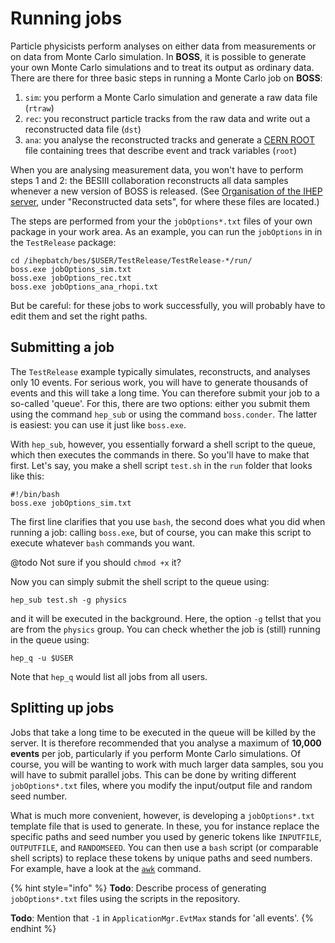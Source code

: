 # Running jobs

Particle physicists perform analyses on either data from measurements or on data from Monte Carlo simulation. In **BOSS**, it is possible to generate your own Monte Carlo simulations and to treat its output as ordinary data. There are there for three basic steps in running a Monte Carlo job on **BOSS**:

1. `sim`: you perform a Monte Carlo simulation and generate a raw data file \(`rtraw`\)
2. `rec`: you reconstruct particle tracks from the raw data and write out a reconstructed data file \(`dst`\)
3. `ana`: you analyse the reconstructed tracks and generate a [CERN ROOT](https://root.cern.ch/input-and-output) file containing trees that describe event and track variables \(`root`\)

When you are analysing measurement data, you won't have to perform steps 1 and 2: the BESIII collaboration reconstructs all data samples whenever a new version of BOSS is released. \(See [Organisation of the IHEP server](https://github.com/redeboer/BOSS_Afterburner/tree/902bbfd0a1c109e93d69e39a384ddfed810d8a02/organisation-of-the-ihep-server/README.md), under "Reconstructed data sets", for where these files are located.\)

The steps are performed from your the `jobOptions*.txt` files of your own package in your work area. As an example, you can run the `jobOptions` in in the `TestRelease` package:

```text
cd /ihepbatch/bes/$USER/TestRelease/TestRelease-*/run/
boss.exe jobOptions_sim.txt
boss.exe jobOptions_rec.txt
boss.exe jobOptions_ana_rhopi.txt
```

But be careful: for these jobs to work successfully, you will probably have to edit them and set the right paths.

## Submitting a job

The `TestRelease` example typically simulates, reconstructs, and analyses only 10 events. For serious work, you will have to generate thousands of events and this will take a long time. You can therefore submit your job to a so-called 'queue'. For this, there are two options: either you submit them using the command `hep_sub` or using the command `boss.conder`. The latter is easiest: you can use it just like `boss.exe`.

With `hep_sub`, however, you essentially forward a shell script to the queue, which then executes the commands in there. So you'll have to make that first. Let's say, you make a shell script `test.sh` in the `run` folder that looks like this:

```text
#!/bin/bash
boss.exe jobOptions_sim.txt
```

The first line clarifies that you use `bash`, the second does what you did when running a job: calling `boss.exe`, but of course, you can make this script to execute whatever `bash` commands you want.

@todo Not sure if you should `chmod +x` it?

Now you can simply submit the shell script to the queue using:

```text
hep_sub test.sh -g physics
```

and it will be executed in the background. Here, the option `-g` tellst that you are from the `physics` group. You can check whether the job is \(still\) running in the queue using:

```text
hep_q -u $USER
```

Note that `hep_q` would list all jobs from all users.

## Splitting up jobs

Jobs that take a long time to be executed in the queue will be killed by the server. It is therefore recommended that you analyse a maximum of **10,000 events** per job, particularly if you perform Monte Carlo simulations. Of course, you will be wanting to work with much larger data samples, sou you will have to submit parallel jobs. This can be done by writing different `jobOptions*.txt` files, where you modify the input/output file and random seed number.

What is much more convenient, however, is developing a `jobOptions*.txt` template file that is used to generate. In these, you for instance replace the specific paths and seed number you used by generic tokens like `INPUTFILE`, `OUTPUTFILE`, and `RANDOMSEED`. You can then use a `bash` script \(or comparable shell scripts\) to replace these tokens by unique paths and seed numbers. For example, have a look at the [`awk`](https://www.tldp.org/LDP/abs/html/awk.html) command.

{% hint style="info" %}
**Todo**: Describe process of generating `jobOptions*.txt` files  using the scripts in the repository.

**Todo**: Mention that `-1` in `ApplicationMgr.EvtMax` stands for 'all events'.
{% endhint %}


